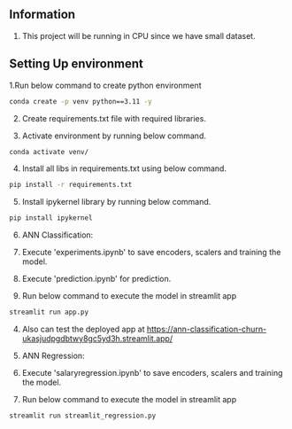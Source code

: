 ## Information

1. This project will be running in CPU since we have small dataset.

## Setting Up environment

1.Run below command to create python environment
 ```bash
conda create -p venv python==3.11 -y  
```

2. Create requirements.txt file with required libraries.

3. Activate environment by running below command.
 ```bash
conda activate venv/ 
```
4. Install all libs in requirements.txt using below command.
 ```bash
pip install -r requirements.txt
```

5. Install ipykernel library by running below command.
```bash
pip install ipykernel
```

6. ANN Classification:
  
 1. Execute 'experiments.ipynb' to save encoders, scalers and training the model.
 2. Execute 'prediction.ipynb' for prediction.
 3. Run below command to execute the model in streamlit app 
 ```bash
 streamlit run app.py
 ```
 4. Also can test the deployed app at https://ann-classification-churn-ukasjudpgdbtwy8gc5yd3h.streamlit.app/

7. ANN Regression:
 1. Execute 'salaryregression.ipynb' to save encoders, scalers and training the model.
 2. Run below command to execute the model in streamlit app 
 ```bash
 streamlit run streamlit_regression.py
 ```
